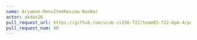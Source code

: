 ```yaml
---
name: Aryaman-MenuItemReview-NavBar
actor: akdas16
pull_request_url: https://github.com/ucsb-cs156-f22/team03-f22-6pm-4/pull/40
pull_request_num: 40
---
```

